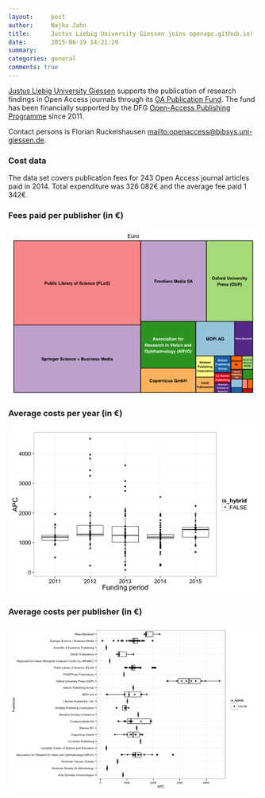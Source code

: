 ```yaml
---
layout:     post
author:		Najko Jahn
title:      Justus Liebig University Giessen joins openapc.github.io!
date:       2015-06-19 14:21:29
summary:    
categories: general
comments: true
---
```




[Justus Liebig University Giessen](https://www.uni-giessen.de/cms/welcome?set_language=en) supports the publication of research findings in Open Access journals through its [OA Publication Fund](https://www.uni-giessen.de/ub/en/digitales-publizieren-en/openaccess-en/oafonds-en?set_language=en). The fund has been financially supported by the DFG [Open-Access Publishing Programme](http://www.dfg.de/en/research_funding/programmes/infrastructure/lis/funding_opportunities/open_access_publishing/index.html) since 2011.

Contact persons is Florian Ruckelshausen <mailto:openaccess@bibsys.uni-giessen.de>.

### Cost data



The data set covers publication fees for 243 Open Access journal articles paid in 2014. Total expenditure was 326 082€ and the average fee paid 1 342€.

### Fees paid per publisher (in €)

![plot of chunk tree_jlu](/figure/tree_jlu-1.png) 

###  Average costs per year (in €)

![plot of chunk box_jlu_year](/figure/box_jlu_year-1.png) 

###  Average costs per publisher (in €)

![plot of chunk box_jlu_publisher](/figure/box_jlu_publisher-1.png) 
